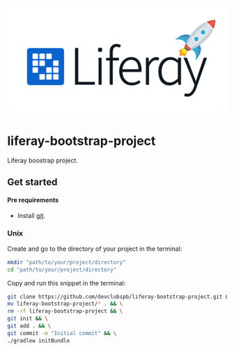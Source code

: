 ![Liferay bootstrap logo](docs/images/lr-bootstrap-preview.jpeg "Liferay bootstrap logo")

# liferay-bootstrap-project

Liferay boostrap project.

## Get started

#### Pre requirements

-  Install [git](https://git-scm.com/book/en/v2/Getting-Started-Installing-Git).

### Unix

Create and go to the directory of your project in the terminal:

```bash
mkdir "path/to/your/project/directory"
cd "path/to/your/project/directory"
```

Copy and run this snippet in the terminal:

```bash
git clone https://github.com/devclubspb/liferay-bootstrap-project.git && \
mv liferay-bootstrap-project/* . && \
rm -rf liferay-bootstrap-project && \
git init && \
git add . && \
git commit -m "Initial commit" && \
./gradlew initBundle
```
